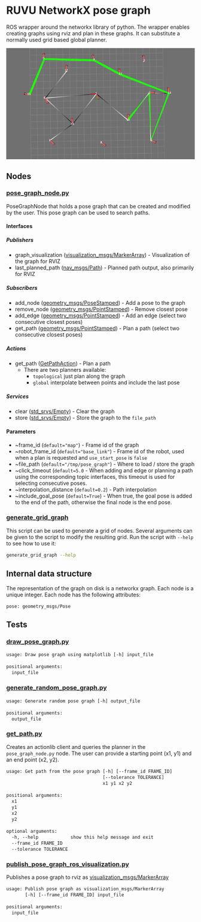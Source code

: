 # RUVU NetworkX pose graph

ROS wrapper around the networkx library of python. The wrapper enables creating graphs using rviz and plan in these graphs. It can substitute a normally used grid based global planner.

![Preview](doc/preview.png)

## Nodes

### [pose_graph_node.py](scripts/pose_graph_node.py)

PoseGraphNode that holds a pose graph that can be created and modified by the user. This pose graph can be used to search paths.

#### Interfaces

##### Publishers

- graph_visualization ([visualization_msgs/MarkerArray](http://docs.ros.org/api/visualization_msgs/html/msg/MarkerArray.html)) - Visualization of the graph for RVIZ
- last_planned_path ([nav_msgs/Path](http://docs.ros.org/api/nav_msgs/html/msg/Path.html)) - Planned path output, also primarily for RVIZ

##### Subscribers

- add_node ([geometry_msgs/PoseStamped](http://docs.ros.org/api/geometry_msgs/html/msg/PoseStamped.html)) - Add a pose to the graph
- remove_node ([geometry_msgs/PointStamped](http://docs.ros.org/api/geometry_msgs/html/msg/PointStamped.html)) - Remove closest pose
- add_edge ([geometry_msgs/PointStamped](http://docs.ros.org/api/geometry_msgs/html/msg/PointStamped.html)) - Add an edge (select two consecutive closest poses)
- get_path ([geometry_msgs/PointStamped](http://docs.ros.org/api/geometry_msgs/html/msg/PointStamped.html)) - Plan a path (select two consecutive closest poses)

##### Actions
- get_path ([GetPathAction](https://github.com/magazino/move_base_flex/blob/master/mbf_msgs/action/GetPath.action)) - Plan a path
  * There are two planners available:
    - `topological` just plan along the graph
    - `global` interpolate between points and include the last pose

##### Services

- clear ([std_srvs/Empty](http://docs.ros.org/api/std_srvs/html/msg/Empty.html)) - Clear the graph
- store ([std_srvs/Empty](http://docs.ros.org/api/std_srvs/html/msg/Empty.html)) - Store the graph to the `file_path`

#### Parameters

- ~frame_id (`default="map"`) - Frame id of the graph
- ~robot_frame_id (`default="base_link"`) - Frame id of the robot, used when a plan is requested and `use_start_pose` is `false`
- ~file_path (`default="/tmp/pose_graph"`) - Where to load / store the graph
- ~click_timeout (`default=5.0` - When adding and edge or planning a path using the corresponding topic interfaces, this timeout is used for selecting consecutive poses.
- ~interpolation_distance (`default=0.2`) - Path interpolation
- ~include_goal_pose (`default=True`) - When true, the goal pose is added to the end of the path, otherwise the final node is the end pose.

### [generate_grid_graph](scripts/generate_grid_graph)
This script can be used to generate a grid of nodes. Several arguments can be given to the script to modify the resulting grid. Run the script with `--help` to see how to use it:
```bash
generate_grid_graph --help
```

## Internal data structure
The representation of the graph on disk is a networkx graph. Each node is a unique integer. Each node has the following attributes:
```
pose: geometry_msgs/Pose
```

## Tests

### [draw_pose_graph.py](test/draw_pose_graph.py)
```
usage: Draw pose graph using matplotlib [-h] input_file

positional arguments:
  input_file
```

### [generate_random_pose_graph.py](test/generate_random_pose_graph.py)
```
usage: Generate random pose graph [-h] output_file

positional arguments:
  output_file
```

### [get_path.py](test/get_path.py)
Creates an actionlib client and queries the planner in the `pose_graph_node.py` node. The user can provide a starting point (x1, y1) and an end point (x2, y2).
```
usage: Get path from the pose graph [-h] [--frame_id FRAME_ID]
                                    [--tolerance TOLERANCE]
                                    x1 y1 x2 y2

positional arguments:
  x1
  y1
  x2
  y2

optional arguments:
  -h, --help            show this help message and exit
  --frame_id FRAME_ID
  --tolerance TOLERANCE
```

### [publish_pose_graph_ros_visualization.py](test/publish_pose_graph_ros_visualization.py)
Publishes a pose graph to rviz as [visualization_msgs/MarkerArray](http://docs.ros.org/api/visualization_msgs/html/msg/MarkerArray.html)
```
usage: Publish pose graph as visualization_msgs/MarkerArray
       [-h] [--frame_id FRAME_ID] input_file

positional arguments:
  input_file
```

